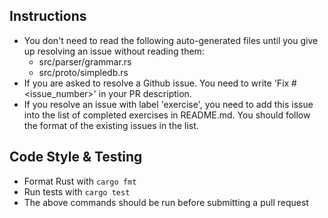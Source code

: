 ## Instructions

- You don't need to read the following auto-generated files until you give up resolving an issue without reading them:
  - src/parser/grammar.rs
  - src/proto/simpledb.rs
- If you are asked to resolve a Github issue. You need to write 'Fix #<issue_number>' in your PR description.
- If you resolve an issue with label 'exercise', you need to add this issue into the list of completed exercises in README.md. You should follow the format of the existing issues in the list.

## Code Style & Testing

- Format Rust with `cargo fmt`
- Run tests with `cargo test`
- The above commands should be run before submitting a pull request
